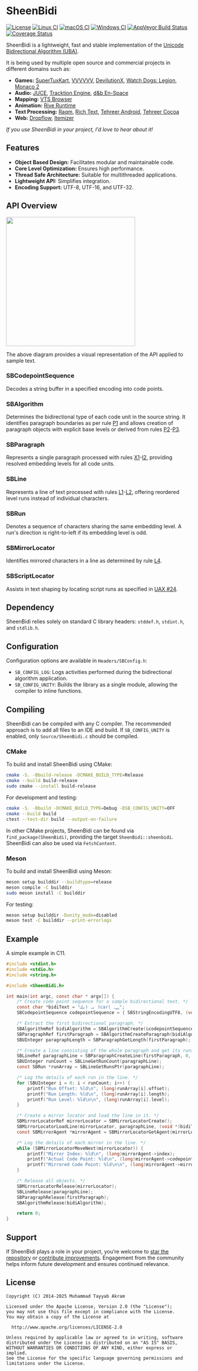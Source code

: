 # SheenBidi

[![License](https://img.shields.io/badge/License-Apache%202.0-blue.svg)](https://opensource.org/licenses/Apache-2.0)
[![Linux CI](https://github.com/Tehreer/SheenBidi/actions/workflows/linux.yml/badge.svg)](https://github.com/Tehreer/SheenBidi/actions/workflows/linux.yml)
[![macOS CI](https://github.com/Tehreer/SheenBidi/actions/workflows/macos.yml/badge.svg)](https://github.com/Tehreer/SheenBidi/actions/workflows/macos.yml)
[![Windows CI](https://github.com/Tehreer/SheenBidi/actions/workflows/windows.yml/badge.svg)](https://github.com/Tehreer/SheenBidi/actions/workflows/windows.yml)
[![AppVeyor Build Status](https://ci.appveyor.com/api/projects/status/k2vvegcdqsb9ld5a?svg=true)](https://ci.appveyor.com/project/mta452/sheenbidi)
[![Coverage Status](https://coveralls.io/repos/github/Tehreer/SheenBidi/badge.svg?branch=master)](https://coveralls.io/github/Tehreer/SheenBidi)

SheenBidi is a lightweight, fast and stable implementation of the [Unicode Bidirectional Algorithm (UBA)](https://unicode.org/reports/tr9/).

It is being used by multiple open source and commercial projects in different domains such as:
- **Games:** [SuperTuxKart](https://github.com/supertuxkart/stk-code), [VVVVVV](https://github.com/TerryCavanagh/VVVVVV), [DevilutionX](https://github.com/diasurgical/DevilutionX), [Watch Dogs: Legion](https://www.mobygames.com/game/152206/watch-dogs-legion/), [Monaco 2](https://www.mobygames.com/game/240348/monaco-2/)
- **Audio:** [JUCE](https://github.com/juce-framework/JUCE), [Tracktion Engine](https://github.com/Tracktion/tracktion_engine), [d&b En-Space](https://www.dbaudio.com/global/en/solutions/enabling-technologies/sound-design/en-space/)
- **Mapping:** [VTS Browser](https://github.com/melowntech/vts-browser-cpp)
- **Animation:** [Rive Runtime](https://github.com/rive-app/rive-runtime)
- **Text Processing:** [Raqm](https://github.com/HOST-Oman/libraqm), [Rich Text](https://github.com/forenoonwatch/rich-text), [Tehreer Android](https://github.com/Tehreer/Tehreer-Android), [Tehreer Cocoa](https://github.com/Tehreer/Tehreer-Cocoa)
- **Web:** [Dropflow](https://github.com/chearon/dropflow), [Itemizer](https://github.com/chearon/itemizer)

*If you use SheenBidi in your project, I’d love to hear about it!*

## Features
- **Object Based Design:** Facilitates modular and maintainable code.
- **Core Level Optimization:** Ensures high performance.
- **Thread Safe Architecture:** Suitable for multithreaded applications.
- **Lightweight API:** Simplifies integration.
- **Encoding Support:** UTF-8, UTF-16, and UTF-32.

## API Overview
<img src="https://user-images.githubusercontent.com/2664112/39663208-716af1c4-5088-11e8-855c-ababe3e58c58.png" width="350">

The above diagram provides a visual representation of the API applied to sample text.

### SBCodepointSequence
Decodes a string buffer in a specified encoding into code points.

### SBAlgorithm
Determines the bidirectional type of each code unit in the source string. It identifies paragraph boundaries as per rule [P1](https://www.unicode.org/reports/tr9/#P1) and allows creation of paragraph objects with explicit base levels or derived from rules [P2](https://www.unicode.org/reports/tr9/#P2)-[P3](https://www.unicode.org/reports/tr9/#P3).

### SBParagraph
Represents a single paragraph processed with rules [X1](https://www.unicode.org/reports/tr9/#X1)-[I2](https://www.unicode.org/reports/tr9/#I2), providing resolved embedding levels for all code units.

### SBLine
Represents a line of text processed with rules [L1](https://www.unicode.org/reports/tr9/#L1)-[L2](https://www.unicode.org/reports/tr9/#L2), offering reordered level runs instead of individual characters.

### SBRun
Denotes a sequence of characters sharing the same embedding level. A run's direction is right-to-left if its embedding level is odd.

### SBMirrorLocator
Identifies mirrored characters in a line as determined by rule [L4](https://www.unicode.org/reports/tr9/#L4).

### SBScriptLocator
Assists in text shaping by locating script runs as specified in [UAX #24](https://www.unicode.org/reports/tr24/).

## Dependency
SheenBidi relies solely on standard C library headers: `stddef.h`, `stdint.h`, and `stdlib.h`.

## Configuration
Configuration options are available in `Headers/SBConfig.h`:

- `SB_CONFIG_LOG`: Logs activities performed during the bidirectional algorithm application.
- `SB_CONFIG_UNITY`: Builds the library as a single module, allowing the compiler to inline functions.

## Compiling
SheenBidi can be compiled with any C compiler. The recommended approach is to add all files to an IDE and build. If `SB_CONFIG_UNITY` is enabled, only `Source/SheenBidi.c` should be compiled.

### CMake
To build and install SheenBidi using CMake:

```bash
cmake -S. -Bbuild-release -DCMAKE_BUILD_TYPE=Release
cmake --build build-release
sudo cmake --install build-release
```

For development and testing:

```bash
cmake -S. -Bbuild -DCMAKE_BUILD_TYPE=Debug -DSB_CONFIG_UNITY=OFF
cmake --build build
ctest --test-dir build --output-on-failure
```

In other CMake projects, SheenBidi can be found via `find_package(SheenBidi)`, providing the target `SheenBidi::sheenbidi`. SheenBidi can also be used via `FetchContent`.

### Meson
To build and install SheenBidi using Meson:

```bash
meson setup builddir --buildtype=release
meson compile -C builddir
sudo meson install -C builddir
```

For testing:

```bash
meson setup builddir -Dunity_mode=disabled
meson test -C builddir --print-errorlogs
```

## Example
A simple example in C11.

```c
#include <stdint.h>
#include <stdio.h>
#include <string.h>

#include <SheenBidi.h>

int main(int argc, const char * argv[]) {
    /* Create code point sequence for a sample bidirectional text. */
    const char *bidiText = "یہ ایک )car( ہے۔";
    SBCodepointSequence codepointSequence = { SBStringEncodingUTF8, (void *)bidiText, strlen(bidiText) };

    /* Extract the first bidirectional paragraph. */
    SBAlgorithmRef bidiAlgorithm = SBAlgorithmCreate(&codepointSequence);
    SBParagraphRef firstParagraph = SBAlgorithmCreateParagraph(bidiAlgorithm, 0, INT32_MAX, SBLevelDefaultLTR);
    SBUInteger paragraphLength = SBParagraphGetLength(firstParagraph);

    /* Create a line consisting of the whole paragraph and get its runs. */
    SBLineRef paragraphLine = SBParagraphCreateLine(firstParagraph, 0, paragraphLength);
    SBUInteger runCount = SBLineGetRunCount(paragraphLine);
    const SBRun *runArray = SBLineGetRunsPtr(paragraphLine);

    /* Log the details of each run in the line. */
    for (SBUInteger i = 0; i < runCount; i++) {
        printf("Run Offset: %ld\n", (long)runArray[i].offset);
        printf("Run Length: %ld\n", (long)runArray[i].length);
        printf("Run Level: %ld\n\n", (long)runArray[i].level);
    }

    /* Create a mirror locator and load the line in it. */
    SBMirrorLocatorRef mirrorLocator = SBMirrorLocatorCreate();
    SBMirrorLocatorLoadLine(mirrorLocator, paragraphLine, (void *)bidiText);
    const SBMirrorAgent *mirrorAgent = SBMirrorLocatorGetAgent(mirrorLocator);

    /* Log the details of each mirror in the line. */
    while (SBMirrorLocatorMoveNext(mirrorLocator)) {
        printf("Mirror Index: %ld\n", (long)mirrorAgent->index);
        printf("Actual Code Point: %ld\n", (long)mirrorAgent->codepoint);
        printf("Mirrored Code Point: %ld\n\n", (long)mirrorAgent->mirror);
    }

    /* Release all objects. */
    SBMirrorLocatorRelease(mirrorLocator);
    SBLineRelease(paragraphLine);
    SBParagraphRelease(firstParagraph);
    SBAlgorithmRelease(bidiAlgorithm);

    return 0;
}
```

## Support
If SheenBidi plays a role in your project, you’re welcome to [star the repository](https://github.com/Tehreer/SheenBidi/stargazers) or [contribute improvements](https://github.com/Tehreer/SheenBidi/pulls). Engagement from the community helps inform future development and ensures continued relevance.

## License
```
Copyright (C) 2014-2025 Muhammad Tayyab Akram

Licensed under the Apache License, Version 2.0 (the "License");
you may not use this file except in compliance with the License.
You may obtain a copy of the License at

  http://www.apache.org/licenses/LICENSE-2.0

Unless required by applicable law or agreed to in writing, software
distributed under the License is distributed on an "AS IS" BASIS,
WITHOUT WARRANTIES OR CONDITIONS OF ANY KIND, either express or implied.
See the License for the specific language governing permissions and
limitations under the License.
```
